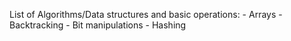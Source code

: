 List of Algorithms/Data structures and basic operations:
	- Arrays
	- Backtracking
	- Bit manipulations
	- Hashing